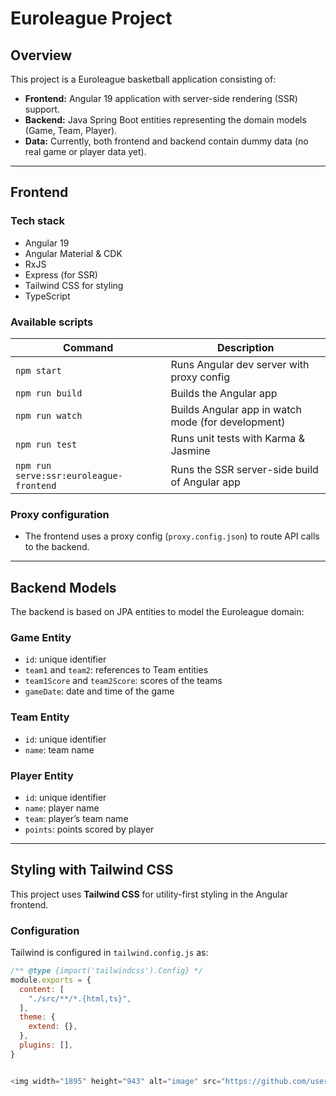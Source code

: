 # Euroleague Project

## Overview

This project is a Euroleague basketball application consisting of:

- **Frontend:** Angular 19 application with server-side rendering (SSR) support.
- **Backend:** Java Spring Boot entities representing the domain models (Game, Team, Player).
- **Data:** Currently, both frontend and backend contain dummy data (no real game or player data yet).

---

## Frontend

### Tech stack

- Angular 19
- Angular Material & CDK
- RxJS
- Express (for SSR)
- Tailwind CSS for styling
- TypeScript

### Available scripts

| Command                             | Description                                          |
|-----------------------------------|------------------------------------------------------|
| `npm start`                       | Runs Angular dev server with proxy config            |
| `npm run build`                   | Builds the Angular app                                |
| `npm run watch`                   | Builds Angular app in watch mode (for development)   |
| `npm run test`                    | Runs unit tests with Karma & Jasmine                  |
| `npm run serve:ssr:euroleague-frontend` | Runs the SSR server-side build of Angular app         |

### Proxy configuration

- The frontend uses a proxy config (`proxy.config.json`) to route API calls to the backend.

---

## Backend Models

The backend is based on JPA entities to model the Euroleague domain:

### Game Entity

- `id`: unique identifier
- `team1` and `team2`: references to Team entities
- `team1Score` and `team2Score`: scores of the teams
- `gameDate`: date and time of the game

### Team Entity

- `id`: unique identifier
- `name`: team name

### Player Entity

- `id`: unique identifier
- `name`: player name
- `team`: player’s team name
- `points`: points scored by player

---

## Styling with Tailwind CSS

This project uses **Tailwind CSS** for utility-first styling in the Angular frontend.

### Configuration

Tailwind is configured in `tailwind.config.js` as:

```js
/** @type {import('tailwindcss').Config} */
module.exports = {
  content: [
    "./src/**/*.{html,ts}",
  ],
  theme: {
    extend: {},
  },
  plugins: [],
}


<img width="1895" height="943" alt="image" src="https://github.com/user-attachments/assets/041e81fa-340d-4491-9403-6ebd64217211" />

